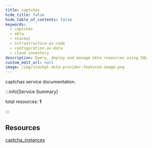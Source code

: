 ```yaml
---
title: captchas
hide_title: false
hide_table_of_contents: false
keywords:
  - captchas
  - okta
  - stackql
  - infrastructure-as-code
  - configuration-as-data
  - cloud inventory
description: Query, deploy and manage okta resources using SQL
custom_edit_url: null
image: /img/stackql-okta-provider-featured-image.png
---
```


captchas service documentation.

:::info[Service Summary]

total resources: __1__  

:::

## Resources
<div class="row">
<div class="providerDocColumn">
<a href="/services/captchas/captcha_instances/">captcha_instances</a>
</div>
<div class="providerDocColumn">

</div>
</div>